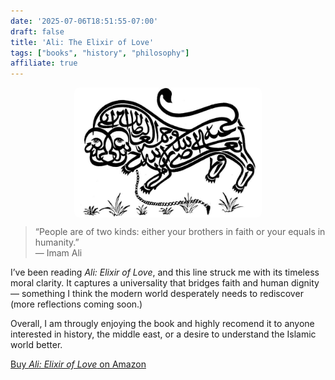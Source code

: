 ```yaml
---
date: '2025-07-06T18:51:55-07:00'
draft: false
title: 'Ali: The Elixir of Love'
tags: ["books", "history", "philosophy"]
affiliate: true
---
```

<img src="ali-calligraphy-lion.jpg" alt="Ali calligraphy lion" style="max-width: 300px; display: block; margin: 0 auto; border-radius: 8px;">

> “People are of two kinds: either your brothers in faith or your equals in humanity.”  
> — Imam Ali

I’ve been reading *Ali: Elixir of Love*, and this line struck me with its timeless moral clarity. It captures a universality that bridges faith and human dignity — something I think the modern world desperately needs to rediscover (more reflections coming soon.)

Overall, I am througly enjoying the book and highly recomend it to anyone interested in history, the middle east, or a desire to understand the Islamic world better. 

[Buy *Ali: Elixir of Love* on Amazon](https://amzn.to/44mkrPb)
